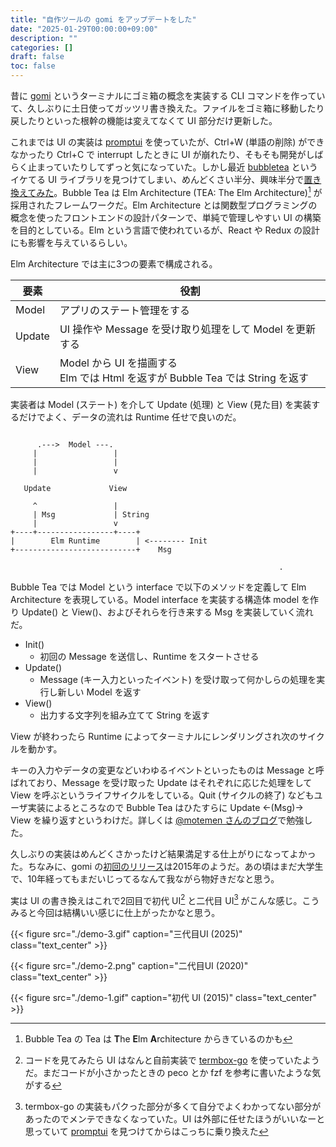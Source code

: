 ```yaml
---
title: "自作ツールの gomi をアップデートをした"
date: "2025-01-29T00:00:00+09:00"
description: ""
categories: []
draft: false
toc: false
---
```


昔に [gomi](https://github.com/babarot/gomi) というターミナルにゴミ箱の概念を実装する CLI コマンドを作っていて、久しぶりに土日使ってガッツリ書き換えた。ファイルをゴミ箱に移動したり戻したりといった根幹の機能は変えてなくて UI 部分だけ更新した。

これまでは UI の実装は [promptui](https://github.com/manifoldco/promptui) を使っていたが、Ctrl+W (単語の削除) ができなかったり Ctrl+C で interrupt したときに UI が崩れたり、そもそも開発がしばらく止まっていたりしてずっと気になっていた。しかし最近 [bubbletea](https://github.com/charmbracelet/bubbletea) というイケてる UI ライブラリを見つけてしまい、めんどくさい半分、興味半分で[置き換えてみた](https://github.com/babarot/gomi/pull/44)。Bubble Tea は Elm Architecture (TEA: The Elm Architecture)[^tea] が採用されたフレームワークだ。Elm Architecture とは関数型プログラミングの概念を使ったフロントエンドの設計パターンで、単純で管理しやすい UI の構築を目的としている。Elm という言語で使われているが、React や Redux の設計にも影響を与えているらしい。

Elm Architecture では主に3つの要素で構成される。

要素 | 役割
---|---
Model |  アプリのステート管理をする
Update | UI 操作や Message を受け取り処理をして Model を更新する
View | Model から UI を描画する <br> Elm では Html を返すが Bubble Tea では String を返す

実装者は Model (ステート) を介して Update (処理) と View (見た目) を実装するだけでよく、データの流れは Runtime 任せで良いのだ。

```goat

      .--->  Model ---.
     |                 |
     |                 |
     |                 v
                       
   Update             View
                       
     ^                 |
     | Msg             | String
     |                 v
+----+-----------------+----+
|        Elm Runtime        | <-------- Init
+---------------------------+    Msg

                                                            .
```

<!-- https://github.com/blampe/goat -->

Bubble Tea では Model という interface で以下のメソッドを定義して Elm Architecture を表現している。Model interface を実装する構造体 model を作り Update() と View()、およびそれらを行き来する Msg を実装していく流れだ。

- Init()
    - 初回の Message を送信し、Runtime をスタートさせる
- Update()
    - Message (キー入力といったイベント) を受け取って何かしらの処理を実行し新しい Model を返す
- View()
    - 出力する文字列を組み立てて String を返す

View が終わったら Runtime によってターミナルにレンダリングされ次のサイクルを動かす。

キーの入力やデータの変更などいわゆるイベントといったものは Message と呼ばれており、Message を受け取った Update はそれぞれに応じた処理をして View を呼ぶというライフサイクルをしている。Quit (サイクルの終了) などもユーザ実装によるところなので Bubble Tea はひたすらに Update ←(Msg)→ View を繰り返すというわけだ。詳しくは [@motemen さんのブログ](https://motemen.hatenablog.com/entry/2022/06/introduction-to-go-bubbletea)で勉強した。

久しぶりの実装はめんどくさかったけど結果満足する仕上がりになってよかった。ちなみに、gomi の[初回のリリース](https://github.com/babarot/gomi/releases/tag/v0.1.2)は2015年のようだ。あの頃はまだ大学生で、10年経ってもまだいじってるなんて我ながら物好きだなと思う。

実は UI の書き換えはこれで2回目で初代 UI[^first] と二代目 UI[^second] がこんな感じ。こうみると今回は結構いい感じに仕上がったかなと思う。

{{< figure 
src="./demo-3.gif"
caption="三代目UI (2025)"
class="text_center" >}}

{{< figure 
src="./demo-2.png"
caption="二代目UI (2020)"
class="text_center" >}}

{{< figure 
src="./demo-1.gif"
caption="初代 UI (2015)"
class="text_center" >}}

[^tea]: Bubble Tea の Tea は **T**he **E**lm **A**rchitecture からきているのかも
[^first]: コードを見てみたら UI はなんと自前実装で [termbox-go](https://github.com/nsf/termbox-go) を使っていたようだ。まだコードが小さかったときの peco とか fzf を参考に書いたような気がする
[^second]: termbox-go の実装もパクった部分が多くて自分でよくわかってない部分があったのでメンテできなくなっていた。UI は外部に任せたほうがいいなーと思っていて [promptui](https://github.com/manifoldco/promptui) を見つけてからはこっちに乗り換えた
